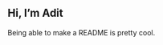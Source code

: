 ## Hi, I’m Adit

Being able to make a README is pretty cool. 
<!---
Adit-Rahman-x/Adit-Rahman-x is a ✨ special ✨ repository because its `README.md` (this file) appears on your GitHub profile.
You can click the Preview link to take a look at your changes.
--->
